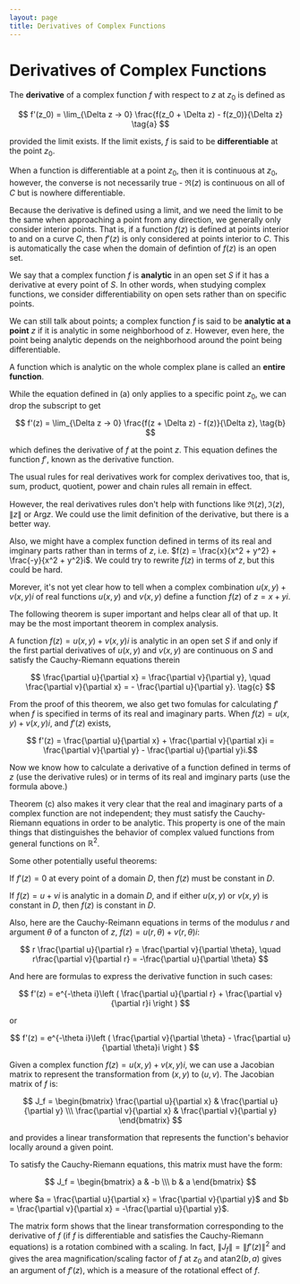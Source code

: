 ```yaml
---
layout: page
title: Derivatives of Complex Functions
---
```


# Derivatives of Complex Functions

The **derivative** of a complex function $f$ with respect to $z$ at $z_0$ is defined as

$$ f'(z_0) = \lim_{\Delta z -> 0} \frac{f(z_0 + \Delta z) - f(z_0)}{\Delta z} \tag{a} $$

provided the limit exists. If the limit exists, $f$ is said to be **differentiable** at the point $z_0$.

When a function is differentiable at a point $z_0$, then it is continuous at $z_0$, however, the converse is not necessarily true - $\Re{(z)}$ is continuous on all of $C$ but is nowhere differentiable.

Because the derivative is defined using a limit, and we need the limit to be the same when approaching a point from any direction, we generally only consider interior points. That is, if a function $f(z)$ is defined at points interior to and on a curve $C$, then $f'(z)$ is only considered at points interior to $C$. This is automatically the case when the domain of defintion of $f(z)$ is an open set.

We say that a complex function $f$ is **analytic** in an open set $S$ if it has a derivative at every point of $S$. In other words, when studying complex functions, we consider differentiability on open sets rather than on specific points.

We can still talk about points; a complex function $f$ is said to be **analytic at a point** $z$ if it is analytic in some neighborhood of $z$. However, even here, the point being analytic depends on the neighborhood around the point being differentiable.

A function which is analytic on the whole complex plane is called an **entire function**.

While the equation defined in (a) only applies to a specific point $z_0$, we can drop the subscript to get

$$ f'(z) = \lim_{\Delta z -> 0} \frac{f(z + \Delta z) - f(z)}{\Delta z}, \tag{b} $$

which defines the derivative of $f$ at the point $z$. This equation defines the function $f'$, known as the derivative function.

The usual rules for real derivatives work for complex derivatives too, that is, sum, product, quotient, power and chain rules all remain in effect.

However, the real derivatives rules don't help with functions like $\Re{(z)}, \Im{(z)}, \|z\|$ or $\text{Arg}{z}.$ We could use the limit definition of the derivative, but there is a better way.

Also, we might have a complex function defined in terms of its real and imginary parts rather than in terms of $z$, i.e. $f(z) = \frac{x}{x^2 + y^2} + \frac{-y}{x^2 + y^2}i$. We could try to rewrite $f(z)$ in terms of $z$, but this could be hard.

Morever, it's not yet clear how to tell when a complex combination $u(x,y) + v(x,y)i$ of real functions $u(x,y)$ and $v(x,y)$ define a function $f(z)$ of $z = x + yi$.

The following theorem is super important and helps clear all of that up. It may be the most important theorem in complex analysis.

A function $f(z) = u(x,y) + v(x,y)i$ is analytic in an open set $S$ if and only if the first partial derivatives of $u(x,y)$ and $v(x,y)$ are continuous on $S$ and satisfy the Cauchy-Riemann equations therein

$$ \frac{\partial u}{\partial x} = \frac{\partial v}{\partial y}, \quad \frac{\partial v}{\partial x} = - \frac{\partial u}{\partial y}. \tag{c} $$

From the proof of this theorem, we also get two fomulas for calculating $f'$ when $f$ is specified in terms of its real and imaginary parts. When $f(z) = u(x,y) + v(x,y)i$, and $f'(z)$ exists,

$$ f'(z) = \frac{\partial u}{\partial x} + \frac{\partial v}{\partial x}i = \frac{\partial v}{\partial y} - \frac{\partial u}{\partial y}i.$$

Now we know how to calculate a derivative of a function defined in terms of $z$ (use the derivative rules) or in terms of its real and imginary parts (use the formula above.)

Theorem (c) also makes it very clear that the real and imaginary parts of a complex function are not independent; they must satisfy the Cauchy-Riemann equations in order to be analytic. This property is one of the main things that distinguishes the behavior of complex valued functions from general functions on $\mathbb{R}^2$.

Some other potentially useful theorems:

If $f'(z) = 0$ at every point of a domain $D$, then $f(z)$ must be constant in $D$.

If $f(z) = u + vi$ is analytic in a domain $D$, and if either $u(x,y)$ or $v(x,y)$ is constant in $D$, then $f(z)$ is constant in $D$.

Also, here are the Cauchy-Reimann equations in terms of the modulus $r$ and argument $\theta$ of a functon of $z$, $f(z) = u(r,\theta) + v(r,\theta)i$:

$$ r \frac{\partial u}{\partial r} = \frac{\partial v}{\partial \theta}, \quad r\frac{\partial v}{\partial r} = -\frac{\partial u}{\partial \theta} $$

And here are formulas to express the derivative function in such cases:


$$ f'(z) = e^{-\theta i}\left ( \frac{\partial u}{\partial r} + \frac{\partial v}{\partial r}i \right ) $$

or

$$ f'(z) = e^{-\theta i}\left ( \frac{\partial v}{\partial \theta} - \frac{\partial u}{\partial \theta}i \right ) $$

Given a complex function $f(z) = u(x,y) + v(x,y)i$, we can use a Jacobian matrix to represent the transformation from $(x,y)$ to $(u,v)$. The Jacobian matrix of $f$ is:

$$ J_f = \begin{bmatrix} \frac{\partial u}{\partial x} & \frac{\partial u}{\partial y} \\\ \frac{\partial v}{\partial x} & \frac{\partial v}{\partial y} \end{bmatrix} $$

and provides a linear transformation that represents the function's behavior locally around a given point.

To satisfy the Cauchy-Riemann equations, this matrix must have the form:

$$ J_f = \begin{bmatrix} a & -b \\\ b & a \end{bmatrix} $$

where $a = \frac{\partial u}{\partial x} = \frac{\partial v}{\partial y}$ and $b = \frac{\partial v}{\partial x} = -\frac{\partial u}{\partial y}$.

The matrix form shows that the linear transformation corresponding to the derivative of $f$ (if $f$ is differentiable and satisfies the Cauchy-Riemann equations) is a rotation combined with a scaling. In fact, $\|J_f\| = \|f'(z)\|^2$ and gives the area magnification/scaling factor of $f$ at $z_0$ and $\text{atan2}(b,a)$ gives an argument of $f'(z)$, which is a measure of the rotational effect of $f$.


